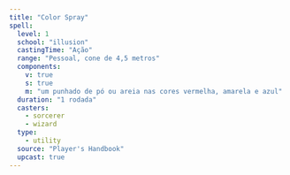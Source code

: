 ```yaml
---
title: "Color Spray"
spell:
  level: 1
  school: "illusion"
  castingTime: "Ação"
  range: "Pessoal, cone de 4,5 metros"
  components:
    v: true
    s: true
    m: "um punhado de pó ou areia nas cores vermelha, amarela e azul"
  duration: "1 rodada"
  casters:
    - sorcerer
    - wizard
  type:
    - utility
  source: "Player's Handbook"
  upcast: true
---
```

